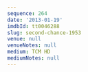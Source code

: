```yaml
---
sequence: 264
date: '2013-01-19'
imdbId: tt0046288
slug: second-chance-1953
venue: null
venueNotes: null
medium: TCM HD
mediumNotes: null
---
```


